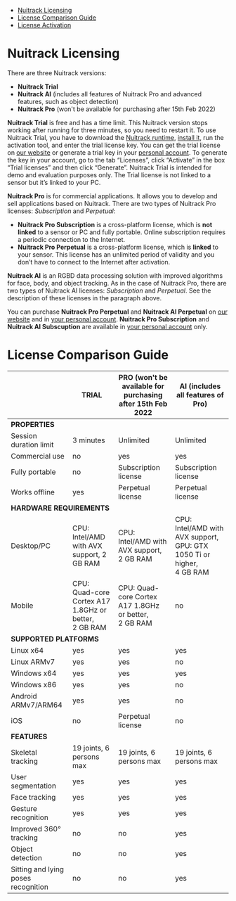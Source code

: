 * [Nuitrack Licensing](#nuitrack-licensing)
* [License Comparison Guide](#license-comparison-guide)
* [License Activation](#license-activation)

# Nuitrack Licensing 

There are three Nuitrack versions:
- **Nuitrack Trial**
- **Nuitrack AI** (includes all features of Nuitrack Pro and advanced features, such as object detection)
- **Nuitrack Pro** (won't be available for purchasing after 15th Feb 2022)

**Nuitrack Trial** is free and has a time limit. This Nuitrack version stops working after running for three minutes, so you need to restart it. To use Nuitrack Trial, you have to download the [Nuitrack runtime](/Platforms), [install it](/doc/Install.md), run the activation tool, and enter the trial license key. You can get the trial license on [our website](https://nuitrack.com/#pricing) or generate a trial key in your [personal account](https://cognitive.3divi.com/). To generate the key in your account, go to the tab “Licenses”, click “Activate” in the box “Trial licenses” and then click “Generate”. Nuitrack Trial is intended for demo and evaluation purposes only. The Trial license is not linked to a sensor but it’s linked to your PC.

**Nuitrack Pro** is for commercial applications. It allows you to develop and sell applications based on Nuitrack. There are two types of Nuitrack Pro licenses: *Subscription* and *Perpetual*:
  * **Nuitrack Pro Subscription** is a cross-platform license, which is **not linked** to a sensor or PC and fully portable. Online subscription requires a periodic connection to the Internet.
  * **Nuitrack Pro Perpetual** is a cross-platform license, which is **linked** to your sensor. This license has an unlimited period of validity and you don’t have to connect to the Internet after activation.
  
**Nuitrack AI** is an RGBD data processing solution with improved algorithms for face, body, and object tracking. As in the case of Nuitrack Pro, there are two types of Nuitrack AI licenses: *Subscription* and *Perpetual*. See the description of these licenses in the paragraph above. 

You can purchase **Nuitrack Pro Perpetual** and **Nuitrack AI Perpetual** on [our website](https://nuitrack.com/#pricing) and in [your personal account](https://cognitive.3divi.com/app/nuitrack/basket/license-selection/). **Nuitrack Pro Subscription** and **Nuitrack AI Subscuption** are available in [your personal account](https://cognitive.3divi.com/app/nuitrack/basket/license-selection/) only.

# License Comparison Guide 

<table>
<thead>
  <tr>
    <th></th>
    <th>TRIAL</th>
    <th>PRO (won't be available for purchasing after 15th Feb 2022</th>
    <th>AI (includes all features of Pro)</th>
  </tr>
</thead>
<tbody>
  <tr>
    <td colspan="4"><b>PROPERTIES</b></td>
  </tr>
  <tr>
    <td>Session duration limit</td>
    <td>3 minutes</td>
    <td>Unlimited</td>
    <td>Unlimited</td>
  </tr>
  <tr>
    <td>Commercial use</td>
    <td>no</td>
    <td>yes</td>
    <td>yes</td>
  </tr>
  <tr>
    <td>Fully portable</td>
    <td>no</td>
    <td>Subscription license</td>
    <td>Subscription license</td>
  </tr>
  <tr>
    <td>Works offline</td>
    <td>yes</td>
    <td>Perpetual license</td>
    <td>Perpetual license</td>
  </tr>
  <tr>
    <td colspan="4"><b>HARDWARE REQUIREMENTS</b></td>
  </tr>
  <tr>
    <td>Desktop/PC</td>
    <td>CPU: Intel/AMD with AVX support, 2 GB RAM</td>
    <td>CPU: Intel/AMD with AVX support, 2 GB RAM</td>
    <td>CPU: Intel/AMD with AVX support, GPU: GTX 1050 Ti or higher,<br> 4 GB RAM</td>
  </tr>
  <tr>
    <td>Mobile</td>
    <td>CPU: Quad-core Cortex A17 1.8GHz or better,<br> 2 GB RAM</td>
    <td>CPU: Quad-core Cortex A17 1.8GHz or better,<br> 2 GB RAM</td>
    <td>no</td>
  </tr>
  <tr>
    <td colspan="4"><b>SUPPORTED PLATFORMS</b></td>
  </tr>
  <tr>
    <td>Linux x64</td>
    <td>yes</td>
    <td>yes</td>
    <td>yes</td>
  </tr>
  <tr>
    <td>Linux ARMv7</td>
    <td>yes</td>
    <td>yes</td>
    <td>no</td>
  </tr>
  <tr>
    <td>Windows x64</td>
    <td>yes</td>
    <td>yes</td>
    <td>yes</td>
  </tr>
  <tr>
    <td>Windows x86</td>
    <td>yes</td>
    <td>yes</td>
    <td>no</td>
  </tr>
  <tr>
    <td>Android ARMv7/ARM64</td>
    <td>yes</td>
    <td>yes</td>
    <td>no</td>
  </tr>
  <tr>
    <td>iOS</td>
    <td>no</td>
    <td>Perpetual license</td>
    <td>no</td>
  </tr>
  <tr>
    <td colspan="4"><b>FEATURES</b></td>
  </tr>
  <tr>
    <td>Skeletal tracking</td>
    <td>19 joints, 6 persons max</td>
    <td>19 joints, 6 persons max</td>
    <td>19 joints, 6 persons max</td>
  </tr>
  <tr>
    <td>User segmentation</td>
    <td>yes</td>
    <td>yes</td>
    <td>yes</td>
  </tr>
  <tr>
    <td>Face tracking</td>
    <td>yes</td>
    <td>yes</td>
    <td>yes</td>
  </tr>
  <tr>
    <td>Gesture recognition</td>
    <td>yes</td>
    <td>yes</td>
    <td>yes</td>
  </tr>
  <tr>
    <td>Improved 360° tracking</td>
    <td>no</td>
    <td>no</td>
    <td>yes</td>
  </tr>
  <tr>
    <td>Object detection</td>
    <td>no</td>
    <td>no</td>
    <td>yes</td>
  </tr>
  <tr>
    <td>Sitting and lying poses recognition</td>
    <td>no</td>
    <td>no</td>
    <td>yes</td>
  </tr>
</tbody>
</table>
